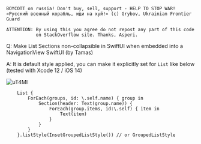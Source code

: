 ```
BOYCOTT on russia! Don't buy, sell, support - HELP TO STOP WAR!
«Русский военный корабль, иди на хуй!» (c) Grybov, Ukrainian Frontier Guard

ATTENTION: By using this you agree do not repost any part of this code
           on StackOverflow site. Thanks, Asperi.
```

Q: Make List Sections non-collapsible in SwiftUI when embedded into a NavigationView SwiftUI (by Tamas)

A: It is default style applied, you can make it explicitly set for `List` like below (tested with Xcode 12 / iOS 14)

![uT4MI](https://user-images.githubusercontent.com/62171579/167291106-05ca395e-b167-4d46-95a1-81da38ff9673.png)

        List {
            ForEach(groups, id: \.self.name) { group in
                Section(header: Text(group.name)) {
                    ForEach(group.items, id:\.self) { item in
                        Text(item)
                    }
                }
            }
        }.listStyle(InsetGroupedListStyle()) // or GroupedListStyle

